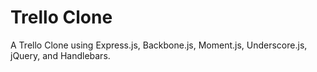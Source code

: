 # Trello Clone
A Trello Clone using Express.js, Backbone.js, Moment.js, Underscore.js, jQuery, and Handlebars.
